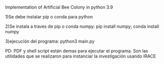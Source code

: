 
Implementation of Artificial Bee Colony in python 3.9


1)Se debe instalar pip  o conda para python


2)Se instala a traves de pip o conda numpy: pip install numpy; conda install numpy


3)ejecución del programa: python3 main.py


PD: PDF y shell script están demas para ejecutar el programa. Son las utilidades que se realizaron para instanciar la investigación usando IRACE
